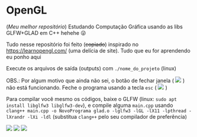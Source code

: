 # OpenGL
(*Meu melhor repositório*) Estudando Computação Gráfica usando as libs GLFW+GLAD em C++ hehehe 😜

Tudo nesse repositório foi feito (~~copiado~~) inspirado no https://learnopengl.com/ (uma delícia de site). Tudo que eu for aprendendo eu ponho aqui

Execute os arquivos de saída (outputs) com `./nome_do_projeto` (linux)

OBS.: Por algum motivo que ainda não sei, o botão de fechar janela ( ![](https://cdn.discordapp.com/attachments/741550250916970536/844993415317159936/unknown.png) ) não está funcionando. Feche o programa usando a tecla `esc` ( ![](https://cdn.discordapp.com/attachments/741550250916970536/844994020127146001/unknown.png) )

Para compilar você mesmo os códigos, baixe o GLFW (linux: `sudo apt install libglfw3 libglfw3-dev`), e compile alguma `main.cpp` usando `clang++ main.cpp -o NovoPrograma glad.o -lglfw3 -lGL -lX11 -lpthread -lXrandr -lXi -ldl` (substitua `clang++` pelo seu compilador de preferência)

![](https://cdn.discordapp.com/attachments/741550250916970536/844989724380627004/unknown.png)
![](https://media.discordapp.net/attachments/741550250916970536/844310298227769394/unknown.png?width=851&height=460)
![](https://cdn.discordapp.com/attachments/741550250916970536/837078220188418058/unknown.png)
